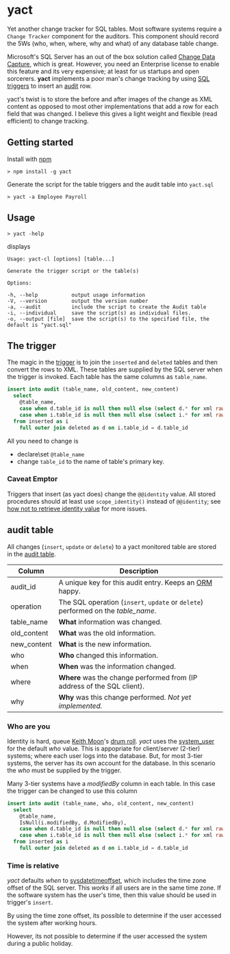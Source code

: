 # yact

Yet another change tracker for SQL tables.  Most software systems require a `Change Tracker` component for the auditors.  This component should record the 5Ws (who, when, where, why and what) of any database table change.

Microsoft's SQL Server has an out of the box solution called [Change Data Capture](https://msdn.microsoft.com/en-us/library/cc645937.aspx), which is great.  However, you need an Enterprise license to enable this feature and its very expensive;  at least for us startups and open sorcerers. **yact** implements a poor man's change tracking by using [SQL triggers](http://en.wikipedia.org/wiki/Database_trigger) to insert an [audit](src/audit.dot) row.  

yact's twist is to store the before and after images of the change as XML content as opposed to most other implementations that add a row for each field that was changed.  I believe this gives a light weight and flexible (read efficient) to change tracking.

## Getting started

Install with [npm](http://blog.npmjs.org/post/85484771375/how-to-install-npm)

    > npm install -g yact

Generate the script for the table triggers and the audit table into `yact.sql`

    > yact -a Employee Payroll

## Usage

    > yact -help

displays

    Usage: yact-cl [options] [table...]

    Generate the trigger script or the table(s)

    Options:

    -h, --help           output usage information
    -V, --version        output the version number
    -a, --audit          include the script to create the Audit table
    -i, --individual     save the script(s) as individual files.
    -o, --output [file]  save the script(s) to the specified file, the default is "yact.sql"


## The trigger

The magic in the [trigger](src/trigger.dot) is to join the `inserted` and `deleted` tables and then convert the rows to XML. These tables  are supplied by the SQL server when the trigger is invoked.  Each table has the same columns as `table_name`.

```sql
insert into audit (table_name, old_content, new_content) 
  select 
    @table_name,
    case when d.table_id is null then null else (select d.* for xml raw) end,
    case when i.table_id is null then null else (select i.* for xml raw) end
  from inserted as i
    full outer join deleted as d on i.table_id = d.table_id
```

All you need to change is 
* declare\set `@table_name`
* change `table_id` to the name of table's primary key.

### Caveat Emptor

Triggers that insert (as yact does) change the `@@identity` value.  All stored procedures should at least use `scope_identity()` instead of `@@identity`; see [how not to retrieve identity value](http://www.sqlbadpractices.com/how-not-to-retrieve-identity-value/) for more issues.

## audit table

All changes (`insert`, `update` or `delete`) to a yact monitored table are stored in the [audit table](src/audit.dot).

| Column | Description |
| ------ | ----------- |
| audit_id | A unique key for this audit entry.  Keeps an [ORM](http://en.wikipedia.org/wiki/Object-relational_mapping) happy. |
| operation | The SQL operation (`insert`, `update` or `delete`) performed on the *table_name*. |
| table_name | **What** information was changed. | 
| old_content | **What** was the old information. | 
| new_content | **What** is the new information. | 
| who | **Who** changed this information. | 
| when | **When** was the information changed. |  
| where | **Where** was the change performed from (IP address of the SQL client). | 
| why | **Why** was this change performed.  *Not yet implemented.* |

### Who are you

Identity is hard, queue [Keith Moon](http://en.wikipedia.org/wiki/Keith_Moon)'s [drum roll](https://www.youtube.com/watch?v=PdLIerfXuZ4). *yact* uses the [system_user](https://msdn.microsoft.com/en-us/library/ms179930.aspx) for the default *who* value.  This is appopriate for client/server (2-tier) systems; where each user logs into the database.  But, for most 3-tier systems, the server has its own account for the database. In this scenario the *who* must be supplied by the trigger.  

Many 3-tier systems have a *modifiedBy* column in each table.  In this case the trigger can be changed to use this column

```sql
insert into audit (table_name, who, old_content, new_content) 
  select 
    @table_name,
    IsNull(i.modifiedBy, d.ModifiedBy),
    case when d.table_id is null then null else (select d.* for xml raw) end,
    case when i.table_id is null then null else (select i.* for xml raw) end
  from inserted as i
    full outer join deleted as d on i.table_id = d.table_id
```

### Time is relative

*yact* defaults *when* to [sysdatetimeoffset](https://msdn.microsoft.com/en-us/library/bb677334.aspx), which includes the time zone offset of the SQL server.  This *works* if all users are in the same time zone.  If the software system has the user's time, then this value should be used in trigger's `insert`.

By using the time zone offset, its possible to determine if the user accessed the system after working hours.

However, its not possible to determine if the user accessed the system during a public holiday.

